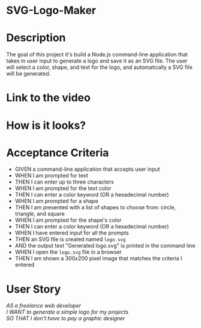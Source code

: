 # SVG-Logo-Maker

# Description
The goal of this project it's build a Node.js command-line application that takes in user input to generate a logo and save it as an SVG file. The user will select a color, shape, and text for the logo, and automatically a SVG file will be generated.

# Link to the video

# How is it looks?


# Acceptance Criteria

* GIVEN a command-line application that accepts user input
* WHEN I am prompted for text
* THEN I can enter up to three characters
* WHEN I am prompted for the text color
* THEN I can enter a color keyword (OR a hexadecimal number)
* WHEN I am prompted for a shape
* THEN I am presented with a list of shapes to choose from: circle, triangle, and square
* WHEN I am prompted for the shape's color
* THEN I can enter a color keyword (OR a hexadecimal number)
* WHEN I have entered input for all the prompts
* THEN an SVG file is created named `logo.svg`
* AND the output text "Generated logo.svg" is printed in the command line
* WHEN I open the `logo.svg` file in a browser
* THEN I am shown a 300x200 pixel image that matches the criteria I entered


# User Story

_AS a freelance web developer
<br>I WANT to generate a simple logo for my projects
<br>SO THAT I don't have to pay a graphic designer_

  
